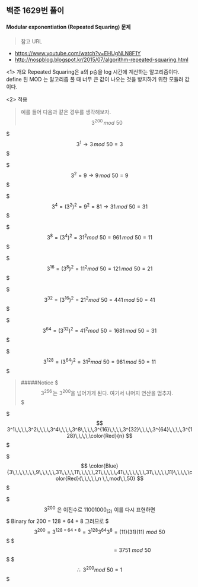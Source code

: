 ## 백준 1629번 풀이

#### Modular exponentiation (Repeated Squaring) 문제
>참고 URL
* https://www.youtube.com/watch?v=EHUgNLN8F1Y
* http://nospblog.blogspot.kr/2015/07/algorithm-repeated-squaring.html


<1> 개요
Repeated Squaring은 a의 p승을 log 시간에 계산하는 알고리즘이다.
define 된 MOD 는 알고리즘 풀 때 너무 큰 값이 나오는 것을 방지하기 위한 모듈러 값이다.

<2> 적용

>예를 들어 다음과 같은 경우를 생각해보자.
$$
3^{200}\,mod\,\,{50}
$$

$$$
3^1 \longrightarrow 3 \,mod\,\,50 = 3
$$$

$$$
3^2 = 9 \longrightarrow 9 \,mod\,\,50 = 9
$$$


$$$
3^4 = (3^2)^2 = 9^2 = 81 \longrightarrow 31 \,mod\,\,50 = 31
$$$

$$$
3^8 = (3^4)^2 = {31}^2 mod \,\,50 = {961}\, mod\,\,50 = 11
$$$

$$$
3^{16} = (3^8)^2 = {11}^2 mod \,\,50 = {121}\, mod\,\,50 = 21
$$$

$$$
3^{32} = (3^{16})^2 = {21}^2 mod \,\,50 = {441}\, mod\,\,50 = 41
$$$

$$$
3^{64} = (3^{32})^2 = {41}^2 mod \,\,50 = {1681}\, mod\,\,50 = 31
$$$

$$$
3^{128} = (3^{64})^2 = {31}^2 mod \,\,50 = {961}\, mod\,\,50 = 11
$$$

>#####Notice
$$$
3^{256} \,\text{는} \,\,3^{200} \text{을 넘어가게 된다. 여기서 나머지 연산을 멈추자.}
$$$

$$$
3^1\,\,\,\,3^2\,\,\,\,3^4\,\,\,\,3^8\,\,\,\,3^{16}\,\,\,\,3^{32}\,\,\,\,3^{64}\,\,\,\,3^{128}\,\,\,\,\color{Red}{n}
$$$

$$$
\color{Blue}{3\,\,\,\,\,\,\,9\,\,\,\,\,31\,\,\,\,11\,\,\,\,\,21\,\,\,\,\,41\,\,\,\,\,\,\,31\,\,\,\,\,11}\,\,\,\,\color{Red}{\,\,\,\,\,n \,\,mod\,\,50}
$$$


$$$
3^{200}\,\,\text{은 이진수로 11001000}_{(2)} \,\, \text{이를 다시 표현하면}
$$$
Binary for 200 = 128 + 64 + 8 그러므로
$$$
3^{200} = 3^{128+64+8} = 3^{128}3^{64}3^8=(11)(31)(11)\,\,mod\,\,50
$$$
$$$
\,\,\,\,\,\,\,\,\,\,\,\,\,\,\,\,\,\,\,\,\,\,\,\,\,\,\,\,\,\,\,\,\,\,\,\,\,\,\,\,\,\,\,\,\,\,\,\,\,\,\,\,\,\,\,\,\,\,\,\,\,\,\,\,\,\,\,\,\,\,\,\,\,\,=3751\,\,mod\,\,50
$$$
$$$
\therefore\,\,\,3^{200}mod\,\,50=1
$$$



